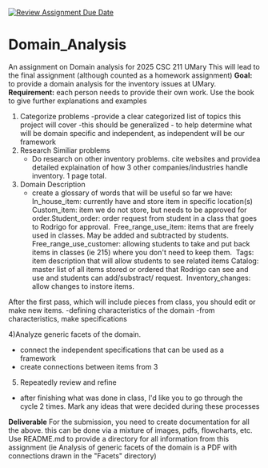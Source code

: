 [![Review Assignment Due Date](https://classroom.github.com/assets/deadline-readme-button-22041afd0340ce965d47ae6ef1cefeee28c7c493a6346c4f15d667ab976d596c.svg)](https://classroom.github.com/a/Hlt-yhqI)
# Domain_Analysis
An assignment on Domain analysis for 2025 CSC 211 UMary
This will lead to the final assignment (although counted as a homework assignment)
**Goal:** to provide a domain analysis for the inventory issues at UMary.
**Requirement:** each person needs to provide their own work. Use the book to give further explanations and examples
1) Categorize problems
   -provide a clear categorized list of topics this project will cover
   -this should be generalized - to help determine what will be domain specific and independent, as independent will be our framework
2) Research Similiar problems
     - Do research on other inventory problems. cite websites and providea detailed explaination of how 3 other companies/industries handle inventory. 1 page total.
3) Domain Description
     - create a glossary of words that will be useful so far we have:
       In_house_item: currently have and store item in specific location(s)​
        Custom_item: item we do not store, but needs to be approved for order.​
        Student_order: order request from student in a class that goes to Rodrigo for approval. <connected to custom_item>​
        Free_range_use_item: items that are freely used in classes. May be added and subtracted by students. ​
        Free_range_use_customer: allowing students to take and put back items in classes (ie 215) where you don't need to keep them. ​
        Tags: item description that will allow students to see related items​
        Catalog: master list of all items stored or ordered that Rodrigo can see and use and students can add/substract/ request. ​
        Inventory_changes: allow changes to instore items.

After the first pass, which will include pieces from class, you should edit or make new items.
    -defining characteristics of the domain
    -from characteristics, make specifications
    
4)Analyze generic facets of the domain.
  - connect the independent specifications that can be used as a framework
  - create connections between items from 3
5) Repeatedly review and refine
  - after finishing what was done in class, I'd like you to go through the cycle 2 times. Mark any ideas that were decided during these processes

**Deliverable**
For the submission, you need to create documentation for all the above. this can be done via a mixture of images, pdfs, flowcharts, etc. 
Use README.md to provide a directory for all information from this assignment (ie Analysis of generic facets of the domain is a PDF with connections drawn in the "Facets" directory)
